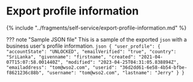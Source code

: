 # Export profile information

{% include "../fragments/self-service/export-profile-information.md" %}

??? note "Sample JSON file"
    This is a sample of the exported `json` with a business user's profile information.
    ``` json
    {
       "user_profile": {
          "accountState": "UNLOCKED",
          "emailVerified": "true",
          "country": "SriLanka",
          "givenname": "firstname",
          "created": "2021-04-07T15:07:58.001440Z",
          "modified": "2023-04-25T04:31:05.838894Z",
          "emailaddress": "tom@wso2.com",
          "userid": "36d2dd61-6e58-4b54-bfbe-f8621236c88b",
          "username": "tom@wso2.com",
          "lastname": "Jerry"
       }
    }
    ```
